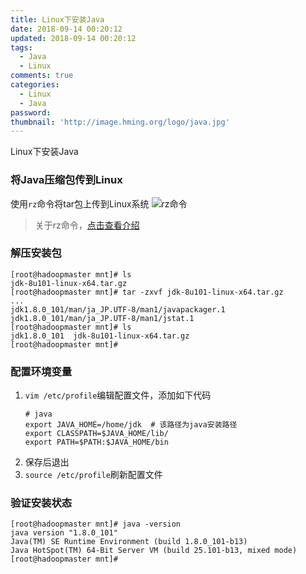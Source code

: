 ```yaml
---
title: Linux下安装Java
date: 2018-09-14 00:20:12
updated: 2018-09-14 00:20:12
tags:
  - Java
  - Linux
comments: true
categories: 
  - Linux
  - Java
password:
thumbnail: 'http://image.hming.org/logo/java.jpg'
---
```

Linux下安装Java
<!-- more -->
### 将Java压缩包传到Linux
使用`rz`命令将tar包上传到Linux系统
![rz命令](http://image.hming.org/Linux%E4%B8%8B%E5%AE%89%E8%A3%85Java/rz%E6%88%AA%E5%9B%BE.jpg)

> 关于rz命令，[点击查看介绍](http://http://blog.hming.org/2018/08/15/Linux%E5%B8%B8%E7%94%A8%E5%91%BD%E4%BB%A4/#rz%E4%B8%8Esz%EF%BC%88%E4%B8%8A%E4%BC%A0%E3%80%81%E4%B8%8B%E8%BD%BD%E6%96%87%E4%BB%B6%EF%BC%89)

### 解压安装包

```shell
[root@hadoopmaster mnt]# ls
jdk-8u101-linux-x64.tar.gz
[root@hadoopmaster mnt]# tar -zxvf jdk-8u101-linux-x64.tar.gz 
...
jdk1.8.0_101/man/ja_JP.UTF-8/man1/javapackager.1
jdk1.8.0_101/man/ja_JP.UTF-8/man1/jstat.1
[root@hadoopmaster mnt]# ls
jdk1.8.0_101  jdk-8u101-linux-x64.tar.gz
[root@hadoopmaster mnt]# 
```

### 配置环境变量

1. `vim /etc/profile`编辑配置文件，添加如下代码
    ```shell
    # java
    export JAVA_HOME=/home/jdk  # 该路径为java安装路径
    export CLASSPATH=$JAVA_HOME/lib/
    export PATH=$PATH:$JAVA_HOME/bin
    ```
2. 保存后退出
3. `source /etc/profile`刷新配置文件

### 验证安装状态

```shell
[root@hadoopmaster mnt]# java -version
java version "1.8.0_101"
Java(TM) SE Runtime Environment (build 1.8.0_101-b13)
Java HotSpot(TM) 64-Bit Server VM (build 25.101-b13, mixed mode)
[root@hadoopmaster mnt]# 
```

